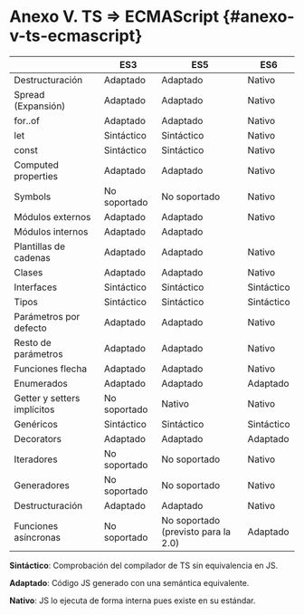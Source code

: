 # Anexo V. TS => ECMAScript {#anexo-v-ts-ecmascript}

|  | **ES3** | **ES5** | **ES6** |
| --- | --- | --- | --- |
| Destructuración | Adaptado | Adaptado | Nativo |
| Spread (Expansión) | Adaptado | Adaptado | Nativo |
| for..of | Adaptado | Adaptado | Nativo |
| let | Sintáctico | Sintáctico | Nativo |
| const | Sintáctico | Sintáctico | Nativo |
| Computed properties | Adaptado | Adaptado | Nativo |
| Symbols | No soportado | No soportado | Nativo |
| Módulos externos | Adaptado | Adaptado | Nativo |
| Módulos internos | Adaptado | Adaptado |  |
| Plantillas de cadenas | Adaptado | Adaptado | Nativo |
| Clases | Adaptado | Adaptado | Nativo |
| Interfaces | Sintáctico | Sintáctico | Sintáctico |
| Tipos | Sintáctico | Sintáctico | Sintáctico |
| Parámetros por defecto | Adaptado | Adaptado | Nativo |
| Resto de parámetros | Adaptado | Adaptado | Nativo |
| Funciones flecha | Adaptado | Adaptado | Nativo |
| Enumerados | Adaptado | Adaptado | Adaptado |
| Getter y setters implícitos | No soportado | Nativo | Nativo |
| Genéricos | Sintáctico | Sintáctico | Sintáctico |
| Decorators | Adaptado | Adaptado | Adaptado |
| Iteradores | No soportado | No soportado | Nativo |
| Generadores | No soportado | No soportado | Nativo |
| Destructuración | Adaptado | Adaptado | Nativo |
| Funciones asíncronas | No soportado | No soportado (previsto para la 2.0) | Adaptado |

**Sintáctico**: Comprobación del compilador de TS sin equivalencia en JS.

**Adaptado**: Código JS generado con una semántica equivalente.

**Nativo**: JS lo ejecuta de forma interna pues existe en su estándar.